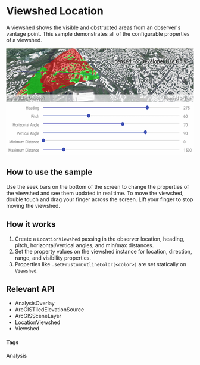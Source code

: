 # Viewshed Location
A viewshed shows the visible and obstructed areas from an observer's vantage point. This sample demonstrates all of the configurable properties of a viewshed.

![Viewshed Location](viewshed-location.png)

## How to use the sample
Use the seek bars on the bottom of the screen to change the properties of the viewshed and see them updated in real time. To move the viewshed, double touch and drag your finger across the screen. Lift your finger to stop moving the viewshed.

## How it works
1. Create a `LocationViewshed` passing in the observer location, heading, pitch, horizontal/vertical angles, and min/max distances.
1. Set the property values on the viewshed instance for location, direction, range, and visibility properties. 
1. Properties like `.setFrustumOutlineColor(<color>)` are set statically on `Viewshed`.

## Relevant API
* AnalysisOverlay
* ArcGISTiledElevationSource
* ArcGISSceneLayer
* LocationViewshed
* Viewshed

#### Tags
Analysis